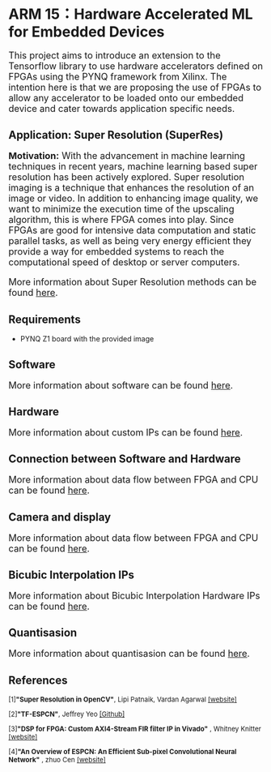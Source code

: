 # ARM 15：Hardware Accelerated ML for Embedded Devices

<font size = 4>
  
This project aims to introduce an extension to the Tensorflow library to use hardware accelerators defined on FPGAs using the PYNQ framework from Xilinx. The intention here is that we are proposing the use of FPGAs to allow any accelerator to be loaded onto our embedded device and cater towards application specific needs.

</font>

## Application: Super Resolution (SuperRes)

<font size = 4>
  
**Motivation:** With the advancement in machine learning techniques in recent years, machine learning based super resolution has been actively explored. Super resolution imaging is a technique that enhances the resolution of an image or video. In addition to enhancing image quality, we want to minimize the execution time of the upscaling algorithm, this is where FPGA comes into play. Since FPGAs are good for intensive data computation and static parallel tasks, as well as being very energy efficient they provide a way for embedded systems to reach the computational speed of desktop or server computers. 
  
More information about Super Resolution methods can be found [here](https://github.com/Terrortorpe/FPGA-Consultancy/blob/clean/Super_Resolution_Methods/README.md).
  
</font>

## Requirements
 
- PYNQ Z1 board with the provided image

## Software

<font size = 4>
  
More information about software can be found [here](https://github.com/Terrortorpe/FPGA-Consultancy/blob/clean/Super_Resolution_Models/README.md).
  
</font>

## Hardware 

<font size = 4>
  
More information about custom IPs can be found [here](https://github.com/Terrortorpe/FPGA-Consultancy/blob/clean/Super_Resolution_Hardware_IPs/README.md).
  
</font>


## Connection between Software and Hardware

<font size = 4>
  
More information about data flow between FPGA and CPU can be found [here](https://github.com/Terrortorpe/FPGA-Consultancy/blob/clean/Super_Resolution_Connection/README.md).
  
</font>

## Camera and display

<font size = 4>
  
More information about data flow between FPGA and CPU can be found [here](https://github.com/Terrortorpe/FPGA-Consultancy/tree/clean/Super_Resolution_Display).
  
</font>


## Bicubic Interpolation IPs

<font size = 4>
  
More information about Bicubic Interpolation Hardware IPs can be found [here](https://github.com/Terrortorpe/FPGA-Consultancy/tree/clean/Super_Resolution_Bicubic_Interpolation_IP).
  
</font>

## Quantisasion

<font size = 4>
  
More information about quantisasion can be found [here](https://github.com/Terrortorpe/FPGA-Consultancy/tree/clean/Super_Resolution_Quantisation).
  
</font>

## References
<font size = 2>
  
[1]**"Super Resolution in OpenCV"**, Lipi Patnaik, Vardan Agarwal [[website]](https://learnopencv.com/super-resolution-in-opencv/)

[2]**"TF-ESPCN"**, Jeffrey Yeo [[Github]](https://github.com/yjn870/ESPCN-pytorch)

[3]**"DSP for FPGA: Custom AXI4-Stream FIR filter IP in Vivado"** , Whitney Knitter [[website]](https://www.hackster.io/whitney-knitter/dsp-for-fpga-custom-axi4-stream-fir-filter-ip-in-vivado-0d4a39)
  
[4]**"An Overview of ESPCN: An Efficient Sub-pixel Convolutional Neural Network"** , zhuo Cen [[website]](https://medium.com/@zhuocen93/an-overview-of-espcn-an-efficient-sub-pixel-convolutional-neural-network-b76d0a6c875e#:~:text=ESPCN%20can%20be%20seen%20as,the%20last%20pixel%20shuffle%20stage.)
  
  
</font>
